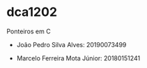 # dca1202
Ponteiros em C

* João Pedro Silva Alves: 20190073499

* Marcelo Ferreira Mota Júnior: 20180151241
